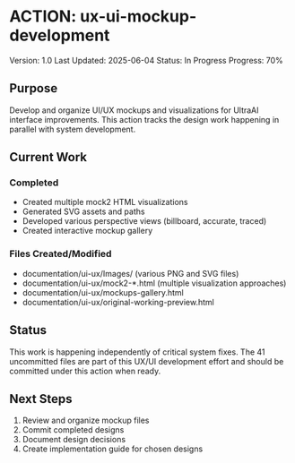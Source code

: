 # ACTION: ux-ui-mockup-development

Version: 1.0
Last Updated: 2025-06-04
Status: In Progress
Progress: 70%

## Purpose

Develop and organize UI/UX mockups and visualizations for UltraAI interface improvements. This action tracks the design work happening in parallel with system development.

## Current Work

### Completed
- Created multiple mock2 HTML visualizations
- Generated SVG assets and paths
- Developed various perspective views (billboard, accurate, traced)
- Created interactive mockup gallery

### Files Created/Modified
- documentation/ui-ux/Images/ (various PNG and SVG files)
- documentation/ui-ux/mock2-*.html (multiple visualization approaches)
- documentation/ui-ux/mockups-gallery.html
- documentation/ui-ux/original-working-preview.html

## Status

This work is happening independently of critical system fixes. The 41 uncommitted files are part of this UX/UI development effort and should be committed under this action when ready.

## Next Steps

1. Review and organize mockup files
2. Commit completed designs
3. Document design decisions
4. Create implementation guide for chosen designs
